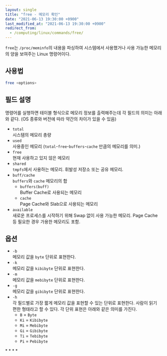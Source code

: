 ```yaml
---
layout: single
title: "free - 메모리 확인"
date: "2021-06-13 19:30:00 +0900"
last_modified_at: "2021-06-13 19:30:00 +0900"
redirect_from:
  - /computing/linux/commands/free/
---
```

`free`는 `/proc/meminfo`의 내용을 파싱하여 시스템에서 사용했거나 사용 가능한 메모리의 양을 보여주는 Linux 명령어이다.

## 사용법

```bash
free <options>
```

## 필드 설명

명령어를 실행하면 테이블 형식으로 메모리 정보를 출력해주는데 각 필드의 의미는 아래와 같다. (OS 종류와 버전에 따라 약간의 차이가 있을 수 있음)

* `total`<br/>
  시스템의 메모리 총량
* `used`<br/>
  사용중인 메모리 (`total`-`free`-`buffers`-`cache` 만큼의 메모리를 의미.)
* `free`<br/>
  현재 사용하고 있지 않은 메모리
* `shared`<br/>
  `tmpfs`에서 사용하는 메모리. 휘발성 저장소 또는 공유 메모리.
* `buff/cache`<br/>
  `buffers`와 `cache` 메모리의 합
  * `buffers(buff)`<br/>
    Buffer Cache로 사용되는 메모리
  * `cache`<br/>
    Page Cache와 Slab으로 사용되는 메모리
* `available`<br/>
  새로운 프로세스를 시작하기 위해 Swap 없이 사용 가능한 메모리. Page Cache 등 필요한 경우 가용한 메모리도 포함.

## 옵션

* `-b`<br/>
  메모리 값을 `byte` 단위로 표현한다.
* `-k`<br/>
  메모리 값을 `kibibyte` 단위로 표현한다.
* `-m`<br/>
  메모리 값을 `mebibyte` 단위로 표현한다.
* `-g`<br/>
  메모리 값을 `gibibyte` 단위로 표현한다.
* `-h`<br/>
  각 필드별로 가장 짧게 메모리 값을 표현할 수 있는 단위로 표현한다. 사람이 읽기 편한 형태라고 할 수 있다. 각 단위 표현은 아래와 같은 의미를 가진다.
  * `B` = `Byte`
  * `Ki` = `Kibibyte`
  * `Mi` = `Mebibyte`
  * `Gi` = `Gibibyte`
  * `Ti` = `Tebibyte`
  * `Pi` = `Pebibyte`

<div class="md-reference" markdown=1>
* <https://www.linuxatemyram.com/>
* <https://brunch.co.kr/@dreaminz/2>
* <https://systemdesigner.tistory.com/87>
* <https://en.wikipedia.org/wiki/Tmpfs>
</div>
